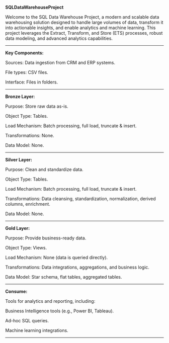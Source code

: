 **SQLDataWarehouseProject**

Welcome to the SQL Data Warehouse Project, a modern and scalable data warehousing solution designed to handle large volumes of data, transform it into actionable insights, and enable analytics and machine learning. This project leverages the Extract, Transform, and Store (ETS) processes, robust data modeling, and advanced analytics capabilities.

------------------------------------------------------------------------------------------------------------------------------------------------------------------

**Key Components:**

Sources: Data ingestion from CRM and ERP systems.

File types: CSV files.

Interface: Files in folders.

------------------------------------------------------------------------------------------------------------------------------------------------------------------

**Bronze Layer:**

Purpose: Store raw data as-is.

Object Type: Tables.

Load Mechanism: Batch processing, full load, truncate & insert.

Transformations: None.

Data Model: None.

------------------------------------------------------------------------------------------------------------------------------------------------------------------

**Silver Layer:**

Purpose: Clean and standardize data.

Object Type: Tables.

Load Mechanism: Batch processing, full load, truncate & insert.

Transformations: Data cleansing, standardization, normalization, derived columns, enrichment.

Data Model: None.

------------------------------------------------------------------------------------------------------------------------------------------------------------------

**Gold Layer:**

Purpose: Provide business-ready data.

Object Type: Views.

Load Mechanism: None (data is queried directly).

Transformations: Data integrations, aggregations, and business logic.

Data Model: Star schema, flat tables, aggregated tables.

------------------------------------------------------------------------------------------------------------------------------------------------------------------

**Consume:**

Tools for analytics and reporting, including:

Business Intelligence tools (e.g., Power BI, Tableau).

Ad-hoc SQL queries.

Machine learning integrations.

------------------------------------------------------------------------------------------------------------------------------------------------------------------
